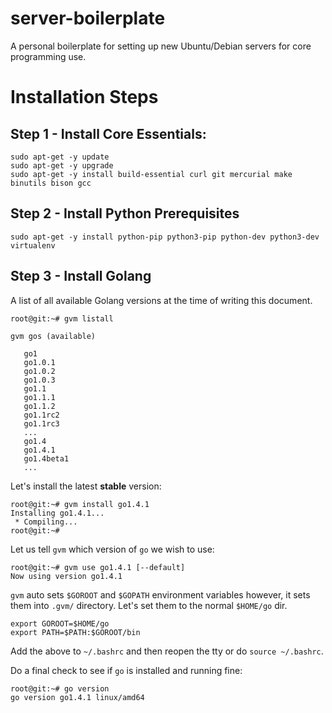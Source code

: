 server-boilerplate
=====================
A personal boilerplate for setting up new Ubuntu/Debian servers for core programming use.

# Installation Steps

Step 1 - Install Core Essentials:  
--------------------
    sudo apt-get -y update
    sudo apt-get -y upgrade
    sudo apt-get -y install build-essential curl git mercurial make binutils bison gcc 

Step 2 - Install Python Prerequisites
---------------------------------------
    sudo apt-get -y install python-pip python3-pip python-dev python3-dev virtualenv

Step 3 - Install Golang
--------------------
A list of all available Golang versions at the time of writing this document.

    root@git:~# gvm listall
    
    gvm gos (available)
    
       go1
       go1.0.1
       go1.0.2
       go1.0.3
       go1.1
       go1.1.1
       go1.1.2
       go1.1rc2
       go1.1rc3
       ...
       go1.4
       go1.4.1
       go1.4beta1
       ...

Let's install the latest **stable** version:

    root@git:~# gvm install go1.4.1
    Installing go1.4.1...
     * Compiling...
    root@git:~# 

Let us tell `gvm` which version of `go` we wish to use:

    root@git:~# gvm use go1.4.1 [--default]
    Now using version go1.4.1

`gvm` auto sets `$GOROOT` and `$GOPATH` environment variables however, it sets them into `.gvm/` directory. Let's set them to the normal `$HOME/go` dir.  

    export GOROOT=$HOME/go
    export PATH=$PATH:$GOROOT/bin
Add the above to `~/.bashrc` and then reopen the tty or do `source ~/.bashrc`.  

Do a final check to see if `go` is installed and running fine:

    root@git:~# go version
    go version go1.4.1 linux/amd64